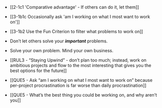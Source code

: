 - [[2-1c1 'Comparative advantage' - If others can do it, let them]]
- [[3-1b1c Occasionally ask 'am I working on what I most want to work on']]
- [[3-1b2 Use the Fun Criterion to filter what problems to work on]]

- Don’t let others solve your ***important*** problems.
- Solve your own problem. Mind your own business.

- [[RUL3 - “Staying Upwind” - don’t plan too much; instead, work on ambitious projects and flow to the most interesting that gives you the best options for the future]]

- [[QUE5 - Ask “am I working on what I most want to work on” because per-project procrastination is far worse than daily procrastination]]
- [[QUE5 - What’s the best thing you could be working on, and why aren’t you]]
